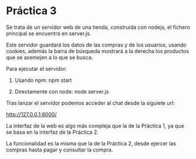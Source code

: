 # Práctica 3

Se trata de un servidor web de una tienda, construida con nodejs, el fichero
principal se encuentra en server.js.

Este servidor guardará los datos de las compras y de los usuarios, usando
cookies, además la barra de búsqueda mostrará a la derecha los productos que
se asemejen a lo que se busca.

Para ejecutar el servidor:

  1. Usando npm: npm start

  2. Directamente con node: node server.js

Tras lanzar el servidor podemos acceder al chat desde la siguiete url:

  http://127.0.0.1:8000/

La interfaz de la web es algo más compleja que la de la Práctica 1, ya que se
basa en la interfaz de la Práctica 2.

La funcionalidad es la misma que la de la Práctica 2, desde ejercer las compras
hasta pagar y consultar la compra.
